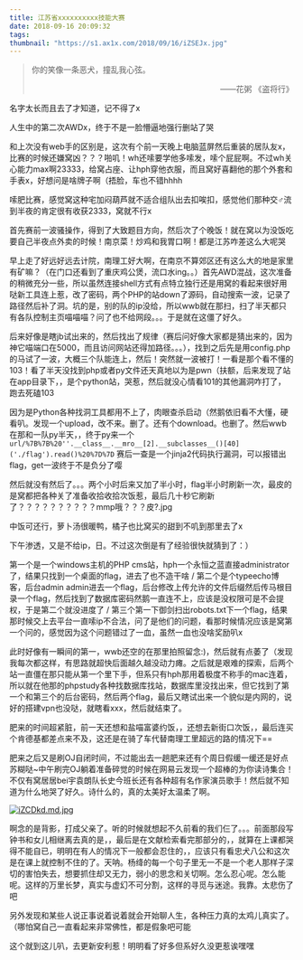 ```yaml
---
title: 江苏省xxxxxxxxxx技能大赛
date: 2018-09-16 20:09:32
tags:
thumbnail: "https://s1.ax1x.com/2018/09/16/iZSEJx.jpg"
---
```


> 你的笑像一条恶犬，撞乱我心弦。<p align="right">——花粥 《盗将行》</p>

名字太长而且去了才知道，记不得了x

人生中的第二次AWDx，终于不是一脸懵逼地强行删站了哭

和上次没有web手的区别是，这次有个前一天晚上电脑蓝屏然后重装的居队友x，比赛的时候还嫌窝凶？？？啪叽！wh还嗦要学他多嗦发，嗦个屁屁啊。不过wh关心能力max啊23333，给窝占座、让hph穿他衣服，而且窝好喜翻他的那个外套和手表x，好想问是啥牌子啊（捂脸，车也不错hhhh

嗦肥比赛，感觉窝这种宅加闷葫芦就不适合组队出去扣唉扣，感觉他们那种交♂流到半夜的肯定很有收获2333，窝就不行x

首先赛前一波骚操作，得到了大致题目方向，然后次了个晚饭！就在窝以为没饭吃要自己半夜点外卖的时候！南京菜！炒鸡和我胃口啊！都是江苏咋差这么大呢哭

早上走了好远好远去计院，南理工好大啊，在南京不算郊区还有这么大的地是家里有矿嘛？（在门口还看到了重庆鸡公煲，流口水ing。。）首先AWD混战，这次准备的稍微充分一些，所以虽然连接shell方式有点特立独行还是用窝的看起来很好用哒新工具连上惹，改了密码，两个PHP的站down了源码，自动搜索一波，记录了路径然后补了洞。坑的是，别的队的ip没给，所以wwb就在那扫，扫了半天都只有各队控制主页喵喵喵？问了也不给网段。。。于是就在这僵了好久。

后来好像是瞎jb试出来的，然后找出了规律（赛后问好像大家都是猜出来的，因为神它喵端口在5000，而且访问网站还得加路径。。。），找到之后先是用config.php的马试了一波，大概三个队能连上，然后！突然就一波被打！一看是那个看不懂的103！看了半天没找到php或者py文件还天真地以为是pwn（扶额，后来发现了站在app目录下，，是个python站，哭惹，然后就没心情看101的其他漏洞咋打了，跑去死磕103

因为是Python各种找洞工具都用不上了，肉眼查杀启动（然鹅依旧看不大懂，硬看叭。发现一个upload，改不来。删了。还有个download。也删了。然后wwb在那和一队py半天，，终于py来一个 `url/%7B%7B%20''.__class__.__mro__[2].__subclasses__()[40]('./flag').read()%20%7D%7D` 赛后一查是一个jinja2代码执行漏洞，可以报错出flag，get一波终于不是负分了嘤

然后就没有然后了。。。两个小时后来又加了半小时，flag半小时刷新一次，最皮的是窝都把各种关了准备收拾收拾次饭惹，最后几十秒它刷新了？？？？？？？？？？mmp哦？？？皮?.jpg

中饭可还行，萝卜汤很暖鸭，橘子也比窝买的甜到不叽到那里去了x

下午渗透，又是不给ip，日。不过这次倒是有了经验很快就猜到了：）

第一个是一个windows主机的PHP cms站，hph一个永恒之蓝直接administrator了，结果只找到一个桌面的flag，进去了也不造干啥 / 第二个是个typeecho博客，后台admin admin进去一个flag，后台修改上传允许的文件后缀然后传马根目录一个flag，然后找到了数据库密码然鹅一直连不上，应该是没权限可是不会提权，于是第二个就没进度了 / 第三个第一下御剑扫出robots.txt下一个flag，结果那时候交上去平台一直嗦ip不合法，问了是他们的问题，看那时候情况应该是窝第一个问的，感觉因为这个问题错过了一血，虽然一血也没啥奖励叭x

此时好像有一瞬间的第一，wwb还空的在那里拍照留念:)，然后就有点萎了（发现我每次都这样，有思路就超快后面越久越没动力瘫。之后就是艰难的探索，后两个站一直僵在那只能从第一个里下手，但系只有hph那用着极度不称手的mac连着，所以就在他那的phpstudy各种找数据库找站，数据库里没找出来，但它找到了第一个和第三个的后台密码，然后两个flag，最后又瞎试出来一个貌似是内网的，说好的搭建vpn也没哒，就瞎看xxx，然后就结束了。

肥来的时间超紧脏，前一天还想和盐喵富婆约饭，，还想去新街口次饭，，最后连买个肯德基都差点来不及，这还是在骑了车代替南理工里超远的路的情况下==

肥来之后又是刷OJ自闭时间，不过能出去一趟肥来还有个周日假缓一缓还是好点苏糊哒~中午刷完OJ躺着准备碎觉的时候在网易云发现一个超棒的为你读诗集合！不仅有窝居居bei宇袁朗队长史今班长还有各种超有名作家演员歌手！然后就不知道为什么地哭了好久。诗什么的，真的太美好太温柔了啊。

[![iZCDkd.md.jpg](https://s1.ax1x.com/2018/09/16/iZCDkd.md.jpg)](https://imgchr.com/i/iZCDkd)

啊念的是背影，打成父亲了。听的时候就想起不久前看的我们仨了。。。前面那段写钟书和女儿相继离去真的是，，最后是在文献检索看完那部分的，，就算在上课都哭得不能自已，明明在有人的情况下一般都会忍住的，，应该只有看忠犬八公和这次是在课上就控制不住的了。天呐。杨绛的每一个句子里无一不是一个老人那样子深切的害怕失去，想要抓住却又无力，弱小的思念和关切啊。怎么忍心呢。怎么能呢。这样的万里长梦，真实与虚幻不可分割，这样的寻觅与迷途。我靠。太悲伤了吧

另外发现和某些人说正事说着说着就会开始聊人生，各种压力真的太鸡儿真实了。（哪怕窝自己一直看起来非常佛性，都是假象吧可能

这个就到这儿叭，去更新安利惹！明明看了好多但系好久没更惹诶嘿嘿

